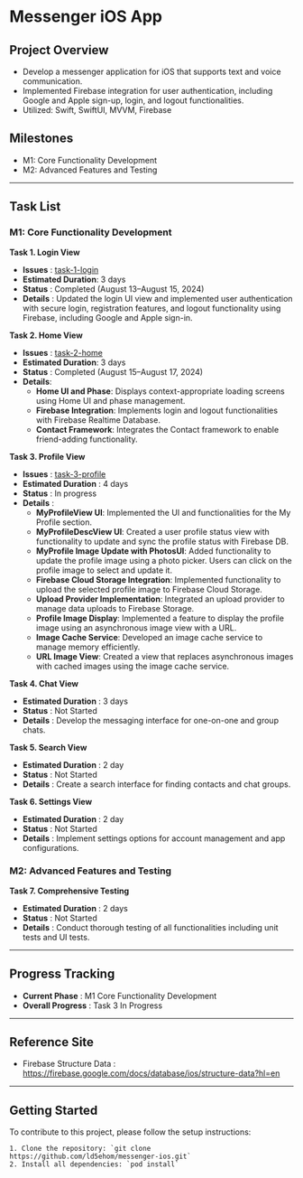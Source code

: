 # Messenger iOS App

## Project Overview
- Develop a messenger application for iOS that supports text and voice communication.
- Implemented Firebase integration for user authentication, including Google and Apple sign-up, login, and logout functionalities.
- Utilized: Swift, SwiftUI, MVVM, Firebase


## Milestones
- M1: Core Functionality Development
- M2: Advanced Features and Testing

-----

## Task List
### M1: Core Functionality Development

**Task 1. Login View**
   - **Issues** : [task-1-login](https://github.com/ld5ehom/messenger-ios/tree/task-1-login)
   - **Estimated Duration**: 3 days
   - **Status** : Completed (August 13–August 15, 2024)
   - **Details** : Updated the login UI view and implemented user authentication with secure login, registration features, and logout functionality using Firebase, including Google and Apple sign-in.

   
**Task 2. Home View**
   - **Issues** : [task-2-home](https://github.com/ld5ehom/messenger-ios/tree/task-2-home)
   - **Estimated Duration**: 3 days
   - **Status** : Completed (August 15–August 17, 2024)
   - **Details**:  
     - **Home UI and Phase**: Displays context-appropriate loading screens using Home UI and phase management.  
     - **Firebase Integration**: Implements login and logout functionalities with Firebase Realtime Database.  
     - **Contact Framework**: Integrates the Contact framework to enable friend-adding functionality.


**Task 3. Profile View**
   - **Issues** : [task-3-profile](https://github.com/ld5ehom/messenger-ios/tree/task-3-profile)
   - **Estimated Duration** : 4 days
   - **Status** : In progress
   - **Details** : 
     - **MyProfileView UI**: Implemented the UI and functionalities for the My Profile section.
     - **MyProfileDescView UI**: Created a user profile status view with functionality to update and sync the profile status with Firebase DB.
     - **MyProfile Image Update with PhotosUI**: Added functionality to update the profile image using a photo picker. Users can click on the profile image to select and update it.
     - **Firebase Cloud Storage Integration**: Implemented functionality to upload the selected profile image to Firebase Cloud Storage.
     - **Upload Provider Implementation**: Integrated an upload provider to manage data uploads to Firebase Storage.
     - **Profile Image Display**: Implemented a feature to display the profile image using an asynchronous image view with a URL.
     - **Image Cache Service**: Developed an image cache service to manage memory efficiently.
     - **URL Image View**: Created a view that replaces asynchronous images with cached images using the image cache service.

 

**Task 4. Chat View**
   - **Estimated Duration** : 3 days
   - **Status** : Not Started
   - **Details** : Develop the messaging interface for one-on-one and group chats.


**Task 5. Search View**
   - **Estimated Duration** : 2 day
   - **Status** : Not Started
   - **Details** : Create a search interface for finding contacts and chat groups.


**Task 6. Settings View**
   - **Estimated Duration** : 2 day
   - **Status** : Not Started
   - **Details** : Implement settings options for account management and app configurations.


### M2: Advanced Features and Testing

**Task 7. Comprehensive Testing**
   - **Estimated Duration** : 2 days
   - **Status** : Not Started
   - **Details** : Conduct thorough testing of all functionalities including unit tests and UI tests.


-----
## Progress Tracking

- **Current Phase** : M1 Core Functionality Development
- **Overall Progress** : Task 3 In Progress

-----
## Reference Site
- Firebase Structure Data : https://firebase.google.com/docs/database/ios/structure-data?hl=en

-----
## Getting Started
To contribute to this project, please follow the setup instructions:
```angular2html
1. Clone the repository: `git clone https://github.com/ld5ehom/messenger-ios.git`
2. Install all dependencies: `pod install`
```
